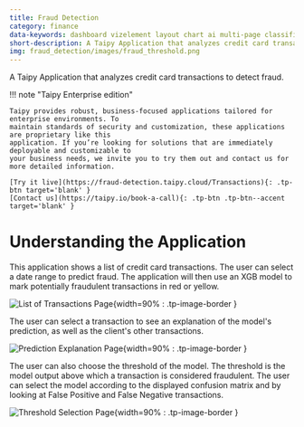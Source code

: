 ```yaml
---
title: Fraud Detection
category: finance
data-keywords: dashboard vizelement layout chart ai multi-page classification enterprise
short-description: A Taipy Application that analyzes credit card transactions to detect fraud.
img: fraud_detection/images/fraud_threshold.png
---
```

A Taipy Application that analyzes credit card transactions to detect fraud.

!!! note "Taipy Enterprise edition"

    Taipy provides robust, business-focused applications tailored for enterprise environments. To 
    maintain standards of security and customization, these applications are proprietary like this 
    application. If you’re looking for solutions that are immediately deployable and customizable to 
    your business needs, we invite you to try them out and contact us for more detailed information.

    [Try it live](https://fraud-detection.taipy.cloud/Transactions){: .tp-btn target='blank' }
    [Contact us](https://taipy.io/book-a-call){: .tp-btn .tp-btn--accent target='blank' }


# Understanding the Application

This application shows a list of credit card transactions. The user can select a date range to
predict fraud. The application will then use an XGB model to mark potentially fraudulent
transactions in red or yellow.

![List of Transactions Page](images/fraud_transactions.png){width=90% : .tp-image-border }

The user can select a transaction to see an explanation of the model's prediction, as well as the client's
other transactions.

![Prediction Explanation Page](images/fraud_explanation.png){width=90% : .tp-image-border }

The user can also choose the threshold of the model. The threshold is the model output
above which a transaction is considered fraudulent. The user can select the model according
to the displayed confusion matrix and by looking at False Positive and False Negative transactions.

![Threshold Selection Page](images/fraud_threshold.png){width=90% : .tp-image-border }
